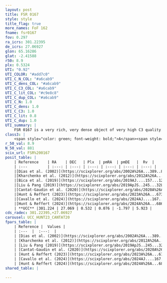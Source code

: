 ```yaml
---
layout: post
title: FSR 0167
style: style
title_flag: true
more_names: FoF 162
fname: fsr0167
fov: 0.297
ra_icrs: 301.22395
de_icrs: 27.06927
glon: 65.16286
glat: -2.41588
r50: 8.9
plx: 0.5324
UTI: "0.92"
UTI_COLOR: "#add7c0"
UTI_C_N_COL: "#a6cab9"
UTI_C_dens_COL: "#a6cab9"
UTI_C_C3_COL: "#a6cab9"
UTI_C_lit_COL: "#c9e8c8"
UTI_C_dup_COL: "#a6cab9"
UTI_C_N: 1.0
UTI_C_dens: 1.0
UTI_C_C3: 1.0
UTI_C_lit: 0.8
UTI_C_dup: 1.0
UTI_summary: |
    FSR 0167 is a very rich, very dense object of very high C3 quality. It is well-studied in the literature.
class3: |
    <span style="color: green; font-weight: bold;">A</span><span style="color: green; font-weight: bold;">A</span>
r_50_val: 8.9
N_50_val: 881
scix_url: FSR%200167
posit_table: |
    | Reference    | RA    | DEC   | Plx  | pmRA  | pmDE   |  Rv  |
    | :---         | :---: | :---: | :---: | :---: | :---: | :---: |
    |[Dias et al. (2002)](https://scixplorer.org/abs/2002A%26A...389..871D) | 301.208 | 27.071 | -- | 0.56 | 3.22 | -- |
    |[Kharchenko et al. (2012)](https://scixplorer.org/abs/2012A%26A...543A.156K) | 301.215 | 27.093 | -- | -0.27 | -4.75 | -- |
    |[Bica et al. (2019)](https://scixplorer.org/abs/2019AJ....157...12B) | 301.212 | 27.067 | -- | -- | -- | -- |
    |[Liu & Pang (2019)](https://scixplorer.org/abs/2019ApJS..245...32L) | 301.226 | 27.072 | 0.517 | 0.1 | -1.778 | -- |
    |[Cantat-Gaudin et al. (2020)](https://scixplorer.org/abs/2020A%26A...640A...1C) | 301.218 | 27.057 | 0.533 | 0.102 | -1.83 | -- |
    |[Hunt & Reffert (2023)](https://scixplorer.org/abs/2023A%26A...673A.114H) | 301.249 | 27.08 | 0.537 | 0.082 | -1.789 | 27.809 |
    |[Cavallo et al. (2024)](https://scixplorer.org/abs/2024AJ....167...12C) | 301.219 | 27.074 | 0.535 | -- | -- | -- |
    |[Hunt & Reffert (2024)](https://scixplorer.org/abs/2024A%26A...686A..42H) | 301.249 | 27.08 | 0.537 | 0.082 | -1.789 | 27.809 |
    | **UCC** |301.224 | 27.069 | 0.532 | 0.076 | -1.797 | 5.923 | 
cds_radec: 301.22395,+27.06927
carousel: UCC_HUNT23_CANTAT20
fpars_table: |
    | Reference |  Values |
    | :---  |  :---:  |
    | [Dias et al. (2002)](https://scixplorer.org/abs/2002A%26A...389..871D) | `E(B-V)=1.249, Dist=1993.0, Age=8.2` |
    | [Kharchenko et al. (2012)](https://scixplorer.org/abs/2012A%26A...543A.156K) | `e_bv=1.249, distance=1993, log_age=8.2` |
    | [Liu & Pang (2019)](https://scixplorer.org/abs/2019ApJS..245...32L) | `Age=0.576, Z=0.25` |
    | [Cantat-Gaudin et al. (2020)](https://scixplorer.org/abs/2020A%26A...640A...1C) | `AVNN=2.52, DMNN=11.24, AgeNN=8.89` |
    | [Hunt & Reffert (2023)](https://scixplorer.org/abs/2023A%26A...673A.114H) | `AV50=3.888, diffAV50=2.668, MOD50=11.223, logAge50=8.242` |
    | [Cavallo et al. (2024)](https://scixplorer.org/abs/2024AJ....167...12C) | `AV50=3.88, dMod50=11.6, logAge50=8.14, [Fe/H]50=0.48` |
    | [Hunt & Reffert (2024)](https://scixplorer.org/abs/2024A%26A...686A..42H) | `MassJ=6332.81` |
shared_table: |
    
---
```

